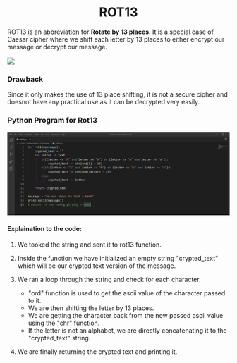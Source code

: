 <h1 align="center">ROT13</h1>

ROT13 is an abbreviation for **Rotate by 13 places**. It is a special
case of Caesar cipher where we shift each letter by 13 places to either
encrypt our message or decrypt our message.

<img src="https://www.cs.mcgill.ca/~rwest/wikispeedia/wpcd/images/102/10205.png" width="50%" align="center" />

### Drawback

Since it only makes the use of 13 place shifting, it is not a secure
cipher and doesnot have any practical use as it can be decrypted very
easily.

### Python Program for Rot13

![rot13](./images/rot13.png)

#### Explaination to the code:

1.  We tooked the string and sent it to rot13 function.
2.  Inside the function we have initialized an empty string
    "crypted\_text" which will be our crypted text version of the
    message.
3.  We ran a loop through the string and check for each character.
    -   "ord" function is used to get the ascii value of the character
        passed to it.
    -   We are then shifting the letter by 13 places.
    -   We are getting the character back from the new passed ascii value
        using the "chr" function.
    -   If the letter is not an alphabet, we are directly concatenating
        it to the "crypted\_text" string.

4.  We are finally returning the crypted text and printing it.

